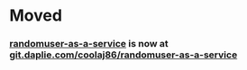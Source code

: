 # Moved
### [randomuser-as-a-service](https://git.daplie.com/coolaj86/randomuser-as-a-service) is now at [git.daplie.com/coolaj86/randomuser-as-a-service](https://git.daplie.com/coolaj86/randomuser-as-a-service)
